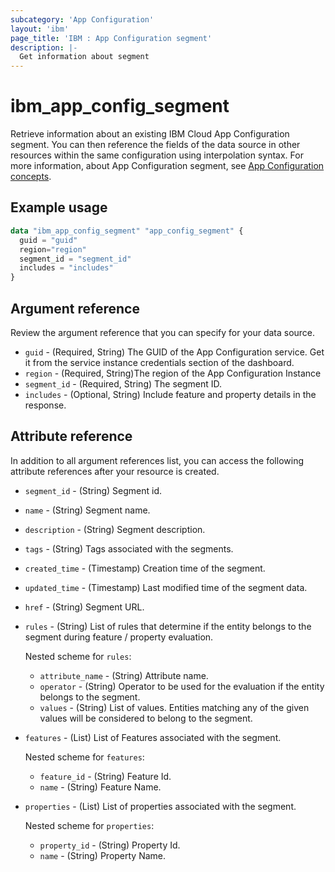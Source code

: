 ```yaml
---
subcategory: 'App Configuration'
layout: 'ibm'
page_title: 'IBM : App Configuration segment'
description: |-
  Get information about segment
---
```


# ibm_app_config_segment
Retrieve information about an existing IBM Cloud App Configuration segment. You can then reference the fields of the data source in other resources within the same configuration using interpolation syntax. For more information, about App Configuration segment, see [App Configuration concepts](https://cloud.ibm.com//docs/app-configuration?topic=app-configuration-ac-overview).

## Example usage

```terraform
data "ibm_app_config_segment" "app_config_segment" {
  guid = "guid"
  region="region"
  segment_id = "segment_id"
  includes = "includes"
}
```

## Argument reference

Review the argument reference that you can specify for your data source.

- `guid` - (Required, String) The GUID of the App Configuration service. Get it from the service instance credentials section of the dashboard.
- `region` - (Required, String)The region of the App Configuration Instance
- `segment_id` - (Required, String) The segment ID.
- `includes` - (Optional, String) Include feature and property details in the response.

## Attribute reference

In addition to all argument references list, you can access the following attribute references after your resource is created.

- `segment_id` - (String) Segment id.
- `name` - (String) Segment name.
- `description` - (String) Segment description.
- `tags` - (String) Tags associated with the segments.
- `created_time` - (Timestamp) Creation time of the segment.
- `updated_time` - (Timestamp) Last modified time of the segment data.
- `href` - (String) Segment URL.
- `rules` - (String) List of rules that determine if the entity belongs to the segment during feature / property evaluation.

  Nested scheme for `rules`:
  - `attribute_name` - (String) Attribute name.
  - `operator` - (String) Operator to be used for the evaluation if the entity belongs to the segment.
  - `values` - (String) List of values. Entities matching any of the given values will be considered to belong to the segment.

- `features` - (List) List of Features associated with the segment.

  Nested scheme for `features`:
  - `feature_id` - (String) Feature Id.
  - `name` - (String) Feature Name.

- `properties` - (List) List of properties associated with the segment.

  Nested scheme for `properties`:
  - `property_id` - (String) Property Id.
  - `name` - (String) Property Name.
